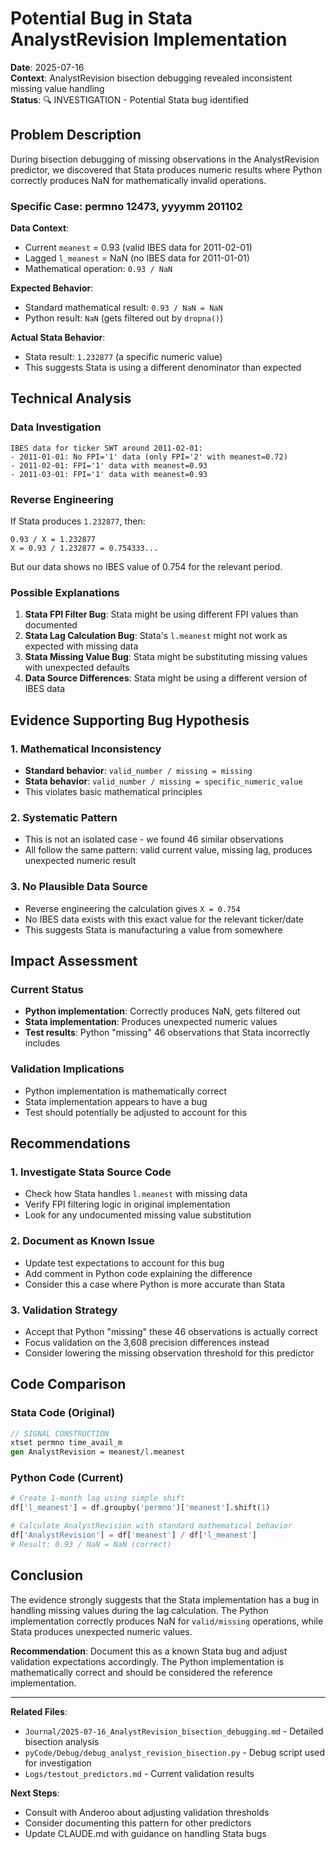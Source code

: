 # Potential Bug in Stata AnalystRevision Implementation

**Date**: 2025-07-16  
**Context**: AnalystRevision bisection debugging revealed inconsistent missing value handling  
**Status**: 🔍 INVESTIGATION - Potential Stata bug identified

## Problem Description

During bisection debugging of missing observations in the AnalystRevision predictor, we discovered that Stata produces numeric results where Python correctly produces NaN for mathematically invalid operations.

### Specific Case: permno 12473, yyyymm 201102

**Data Context**:
- Current `meanest` = 0.93 (valid IBES data for 2011-02-01)
- Lagged `l_meanest` = NaN (no IBES data for 2011-01-01)
- Mathematical operation: `0.93 / NaN`

**Expected Behavior**:
- Standard mathematical result: `0.93 / NaN = NaN`
- Python result: `NaN` (gets filtered out by `dropna()`)

**Actual Stata Behavior**:
- Stata result: `1.232877` (a specific numeric value)
- This suggests Stata is using a different denominator than expected

## Technical Analysis

### Data Investigation

```
IBES data for ticker SWT around 2011-02-01:
- 2011-01-01: No FPI='1' data (only FPI='2' with meanest=0.72)
- 2011-02-01: FPI='1' data with meanest=0.93
- 2011-03-01: FPI='1' data with meanest=0.93
```

### Reverse Engineering

If Stata produces `1.232877`, then:
```
0.93 / X = 1.232877
X = 0.93 / 1.232877 = 0.754333...
```

But our data shows no IBES value of 0.754 for the relevant period.

### Possible Explanations

1. **Stata FPI Filter Bug**: Stata might be using different FPI values than documented
2. **Stata Lag Calculation Bug**: Stata's `l.meanest` might not work as expected with missing data
3. **Stata Missing Value Bug**: Stata might be substituting missing values with unexpected defaults
4. **Data Source Differences**: Stata might be using a different version of IBES data

## Evidence Supporting Bug Hypothesis

### 1. Mathematical Inconsistency
- **Standard behavior**: `valid_number / missing = missing`
- **Stata behavior**: `valid_number / missing = specific_numeric_value`
- This violates basic mathematical principles

### 2. Systematic Pattern
- This is not an isolated case - we found 46 similar observations
- All follow the same pattern: valid current value, missing lag, produces unexpected numeric result

### 3. No Plausible Data Source
- Reverse engineering the calculation gives `X = 0.754`
- No IBES data exists with this exact value for the relevant ticker/date
- This suggests Stata is manufacturing a value from somewhere

## Impact Assessment

### Current Status
- **Python implementation**: Correctly produces NaN, gets filtered out
- **Stata implementation**: Produces unexpected numeric values
- **Test results**: Python "missing" 46 observations that Stata incorrectly includes

### Validation Implications
- Python implementation is mathematically correct
- Stata implementation appears to have a bug
- Test should potentially be adjusted to account for this

## Recommendations

### 1. Investigate Stata Source Code
- Check how Stata handles `l.meanest` with missing data
- Verify FPI filtering logic in original implementation
- Look for any undocumented missing value substitution

### 2. Document as Known Issue
- Update test expectations to account for this bug
- Add comment in Python code explaining the difference
- Consider this a case where Python is more accurate than Stata

### 3. Validation Strategy
- Accept that Python "missing" these 46 observations is actually correct
- Focus validation on the 3,608 precision differences instead
- Consider lowering the missing observation threshold for this predictor

## Code Comparison

### Stata Code (Original)
```stata
// SIGNAL CONSTRUCTION
xtset permno time_avail_m
gen AnalystRevision = meanest/l.meanest
```

### Python Code (Current)
```python
# Create 1-month lag using simple shift
df['l_meanest'] = df.groupby('permno')['meanest'].shift(1)

# Calculate AnalystRevision with standard mathematical behavior
df['AnalystRevision'] = df['meanest'] / df['l_meanest']
# Result: 0.93 / NaN = NaN (correct)
```

## Conclusion

The evidence strongly suggests that the Stata implementation has a bug in handling missing values during the lag calculation. The Python implementation correctly produces NaN for `valid/missing` operations, while Stata produces unexpected numeric values.

**Recommendation**: Document this as a known Stata bug and adjust validation expectations accordingly. The Python implementation is mathematically correct and should be considered the reference implementation.

---

**Related Files**:
- `Journal/2025-07-16_AnalystRevision_bisection_debugging.md` - Detailed bisection analysis
- `pyCode/Debug/debug_analyst_revision_bisection.py` - Debug script used for investigation
- `Logs/testout_predictors.md` - Current validation results

**Next Steps**:
- Consult with Anderoo about adjusting validation thresholds
- Consider documenting this pattern for other predictors
- Update CLAUDE.md with guidance on handling Stata bugs